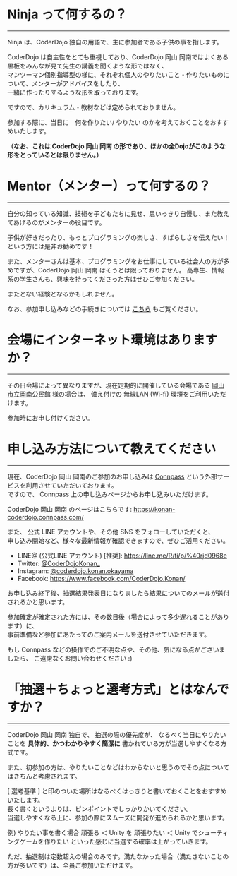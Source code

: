 <!--
[title: よくある質問 (F&Q) ]
[desc: お問い合わせなどでよく質問さえれる事項をまとめています。]
 -->

# Ninja って何するの？
---
Ninja は、CoderDojo 独自の用語で、主に参加者である子供の事を指します。  

CoderDojo は自主性をとても重視しており、CoderDojo 岡山 岡南ではよくある黒板をみんなが見て先生の講義を聞くような形ではなく、  
マンツーマン個別指導型の様に、それぞれ個人のやりたいこと・作りたいものについて、メンターがアドバイスをしたり、  
一緒に作ったりするような形を取っております。

ですので、カリキュラム・教材などは定められておりません。

参加する際に、当日に　何を作りたい/ やりたい のかを考えておくことをおすすめいたします。

**（なお、これは CoderDojo 岡山 岡南 の形であり、ほかの全Dojoがこのような形をとっているとは限りません。）**


# Mentor（メンター）って何するの？
---
自分の知っている知識、技術を子どもたちに見せ、思いっきり自慢し、また教えてあげるのがメンターの役目です。

子供が好きだったり、もっとプログラミングの楽しさ、すばらしさを伝えたい！  
という方には是非お勧めです！

また、メンターさんは基本、プログラミングをお仕事にしている社会人の方が多めですが、CoderDojo 岡山 岡南 はそうとは限っておりません。
高専生、情報系の学生さんも、興味を持ってくださった方はぜひご参加ください。

またとない経験となるかもしれません。

なお、参加申し込みなどの手続きについては [こちら](/join-as-mentor) もご覧ください。

# 会場にインターネット環境はありますか？
---
その日会場によって異なりますが、現在定期的に開催している会場である
[岡山市立岡南公民館](http://www.city.okayama.jp/kouminkan/kounan/index.html) 様の場合は、
備え付けの 無線LAN (Wi-fi) 環境をご利用いただけます。

参加時にお申し付けください。

# 申し込み方法について教えてください
---

現在、CoderDojo 岡山 岡南のご参加のお申し込みは [Connpass](https://connpass.com/) という外部サービスを利用させていただいております。  
ですので、 Connpass 上の申し込みページからお申し込みいただけます。

CoderDojo 岡山 岡南 のページはこちらです: <https://konan-coderdojo.connpass.com/>

また、 公式 LINE アカウントや、その他 SNS をフォローしていただくと、  
申し込み開始など、様々な最新情報が確認できますので、ぜひご活用ください。

- LINE@ (公式LINE アカウント) [推奨]: https://line.me/R/ti/p/%40rjd0968e
- Twitter: [@CoderDojoKonan_](https://twitter.com/CoderDojoKonan_)
- Instagram: [@coderdojo.konan.okayama](https://www.instagram.com/coderdojo.konan.okayama/)
- Facebook: https://www.facebook.com/CoderDojo.Konan/  

お申し込み終了後、抽選結果発表日になりましたら結果についてのメールが送付されるかと思います。

参加確定が確定された方には、その数日後（場合によって多少遅れることがあります）に、  
事前準備など参加にあたってのご案内メールを送付させていただきます。

もし Connpass などの操作でのご不明な点や、その他、気になる点がございましたら、
ご遠慮なくお問い合わせください :)

# 「抽選＋ちょっと選考方式」とはなんですか？
---

CoderDojo 岡山 岡南 独自で、 抽選の際の優先度が、
なるべく当日にやりたいことを **具体的、かつわかりやすく簡潔に** 書かれている方が当選しやすくなる方式です。

また、初参加の方は、やりたいことなどはわからないと思うのでその点についてはきちんと考慮されます。

[ 選考基準 ] と印のついた場所はなるべくはっきりと書いておくことをおすすめいたします。  
長く書くというよりは、ピンポイントでしっかりかいてください。  
当選しやすくなる上に、参加の際にスムーズに開発が進められるかと思います。

例) やりたい事を書く場合
頑張る ＜ Unity を 頑張りたい ＜ Unity でシューティングゲームを作りたい
といった感じに当選する確率は上がっていきます。

ただ、抽選制は定数超えの場合のみです。満たなかった場合（満たさないことの方が多いです）は、全員ご参加いただけます。
